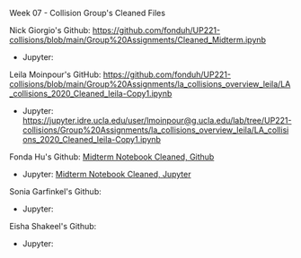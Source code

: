 Week 07 - Collision Group's Cleaned Files

Nick Giorgio's Github: https://github.com/fonduh/UP221-collisions/blob/main/Group%20Assignments/Cleaned_Midterm.ipynb

 * Jupyter:

Leila Moinpour's GitHub: https://github.com/fonduh/UP221-collisions/blob/main/Group%20Assignments/la_collisions_overview_leila/LA_collisions_2020_Cleaned_leila-Copy1.ipynb

 * Jupyter: https://jupyter.idre.ucla.edu/user/lmoinpour@g.ucla.edu/lab/tree/UP221-collisions/Group%20Assignments/la_collisions_overview_leila/LA_collisions_2020_Cleaned_leila-Copy1.ipynb

Fonda Hu's Github: [Midterm Notebook Cleaned, Github](https://github.com/fonduh/UP221-collisions/blob/main/Group%20Assignments/Midterm_Cleaned_fonda.ipynb)

 * Jupyter: [Midterm Notebook Cleaned, Jupyter](https://jupyter.idre.ucla.edu/user/fmhu03@ucla.edu/lab/workspaces/auto-3/tree/UP221-collisions/Group%20Assignments/Midterm_Cleaned_fonda.ipynb)

Sonia Garfinkel's Github:

 * Jupyter:

Eisha Shakeel's Github: 

 * Jupyter:
